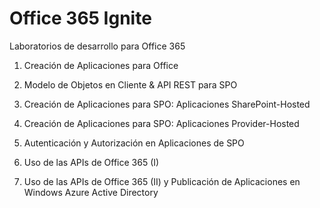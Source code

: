﻿# Office 365 Ignite
Laboratorios de desarrollo para Office 365

1. Creación de Aplicaciones para Office 

2. Modelo de Objetos en Cliente & API REST para SPO

3. Creación de Aplicaciones para SPO: Aplicaciones SharePoint-Hosted

4. Creación de Aplicaciones para SPO: Aplicaciones Provider-Hosted

5. Autenticación y Autorización en Aplicaciones de SPO

6. Uso de las APIs de Office 365 (I)

7. Uso de las APIs de Office 365 (II) y Publicación de Aplicaciones en Windows Azure Active Directory



